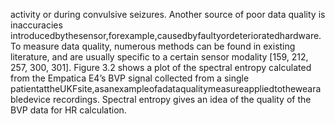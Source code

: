 activity or during convulsive seizures. Another source of poor data quality is inaccuracies
introducedbythesensor,forexample,causedbyfaultyordeterioratedhardware.
To measure data quality, numerous methods can be found in existing literature, and are
usually specific to a certain sensor modality [159, 212, 257, 300, 301]. Figure 3.2 shows a plot
of the spectral entropy calculated from the Empatica E4’s BVP signal collected from a single
patientattheUKFsite,asanexampleofadataqualitymeasureappliedtothewearabledevice
recordings. Spectral entropy gives an idea of the quality of the BVP data for HR calculation.